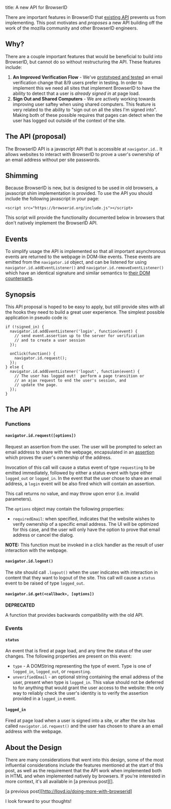 title: A new API for BrowserID

There are important features in BrowserID that [existing API][]
prevents us from implementing.  This post motivates and *proposes* a
new API building off the work of the mozilla community and other
BrowserID engineers.

  [existing API]: https://gist.github.com/1336528

## Why?

There are a couple important features that would be beneficial
to build into BrowserID, but cannot do so without restructuring the
API.  These features include:

  1. **An Improved Verification Flow** - We've [prototyped and tested][]
     an email verification change that 8/9 users prefer in
     testing.  In order to implement this we need all sites that
     implement BrowserID to have the ability to detect that a user is
     *already signed in* at page load.
  2. **Sign Out and Shared Computers** - We are actively working
     towards improving user saftey when using shared computers.  This
     feature is very related to the ability to "sign out on all the sites
     I'm signed into".  Making both of these possible requires that
     pages can detect when the user has logged out outside of the context
     of the site.

  [prototyped and tested]: http://www.shanetomlinson.com/2012/browserid-complete-user-registration-flow-experiments/


## The API (proposal)

The BrowserID API is a javascript API that is accessible at `navigator.id.`.
It allows websites to interact with BrowserID to prove a user's ownership
of an email address without per site passwords.

## Shimming

Because BrowserID is new, but is designed to be used in old browsers, a
javascript shim implementation is provided.  To use the API you should
include the following javascript in your page:

    <script src="https://browserid.org/include.js"></script>

This script will provide the functionality documented below in browsers
that don't natively implement the BrowserID API.

## Events

To simplify usage the API is implemented so that all important
asynchronous events are returned to the webpage in DOM-like events.
These events are emitted from the `navigator.id` object, and can be
listened for using `navigator.id.addEventListener()` and
`navigator.id.removeEventListener()` which have an identical signature
and similar semantics to [their DOM counterparts][].

  [their DOM counterparts]: https://developer.mozilla.org/en/DOM/element.addEventListener

## Synopsis

This API proposal is hoped to be easy to apply, but still provide sites with
all the hooks they need to build a great user experience.  The simplest
possible application in pseudo code is:

    if (!signed_in) {
      navigator.id.addEventListener('login', function(event) {
        // send event.assertion up to the server for verification
        // and to create a user session
      });

      onClick(function() {
        navigator.id.request();
      });
    } else {
      navigator.id.addEventListener('logout', function(event) {
        // The user has logged out!  perform a page transition or
        // an ajax request to end the user's session, and
        // update the page.
      });
    }

## The API

### Functions

#### `navigator.id.request([options])`

Request an assertion from the user.  The user will be prompted to select
an email address to share with the webpage, encapsulated in an
[assertion][] which proves the user's ownership of the address.

  [assertion]: https://wiki.mozilla.org/Identity/BrowserID#Identity_Assertion

Invocation of this call will cause a status event of type `requesting` to
be emitted immediately, followed by either a status event with type either
`logged_out` or `logged_in`.  In the event that the user chose to share
an email address, a `login` event will be also fired which will contain
an assertion.

This call returns no value, and may throw upon error (i.e. invalid parameters).

The `options` object may contain the following properties:

  * `requiredEmail`: when specified, indicates that the website wishes to
     verify ownership of a specific email address.  The UI will be
     optimized for this case, and the user will only have the option to
     prove that email address or cancel the dialog.

**NOTE:** This function must be invoked in a
click handler as the result of user interaction with the webpage.

#### `navigator.id.logout()`

The site should call `.logout()` when the user indicates with interaction
in content that they want to logout of the site.  This call will cause
a `status` event to be raised of type `logged_out`.

#### `navigator.id.get(<callback>, [options])`

**DEPRECATED**

A function that provides backwards compatibility with the old API.

### Events

#### `status`

An event that is fired at page load, and any time the status of the user
changes.  The following properties are present on this event:

  * `type` - A DOMString representing the type of event.  Type is one of
    `logged_in`, `logged_out`, or `requesting`.
  * `unverifiedEmail` - an optional string containing the email address of
    the user, present when type is `logged_in`.  This value should not
    be deferred to for anything that would grant the user access to the
    website: the only way to reliably check the user's identity is to
    verify the assertion provided in a `logged_in` event.

#### `logged_in`

Fired at page load when a user is signed into a site, or after the site
has called `navigator.id.request()` and the user has chosen to share a
an email address with the webpage.

## About the Design

There are many considerations that went into this design, some of the most
influential considerations include the features mentioned at the start of
this post, as well as the requirement that the API work when implemented
both in HTML and when implemented natively by browsers.  If you're interested
in more context, it's all available in [a previous post][].

  [a previous post][http://lloyd.io/doing-more-with-browserid]

I look forward to your thoughts!
